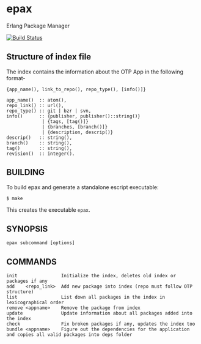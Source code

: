 epax
====
Erlang Package Manager

[![Build Status](https://travis-ci.org/mangalaman93/epax.png?branch=feature_basic_git)](https://travis-ci.org/mangalaman93/epax)

Structure of index file
-----------------------
The index contains the information about the OTP App in the following format-

    {app_name(), link_to_repo(), repo_type(), [info()]}

    app_name()  :: atom(),
    repo_link() :: url(),
    repo_type() :: git | bzr | svn,
    info()      :: {publisher, publisher()::string()}
                 | {tags, [tag()]}
                 | {branches, [branch()]}
                 | {description, descrip()}
    descrip()   :: string(),
    branch()    :: string(),
    tag()       :: string(),
    revision()  :: integer().


BUILDING
--------
To build epax and generate a standalone escript executable:

    $ make

This creates the executable `epax`.


SYNOPSIS
--------

    epax subcommand [options]



COMMANDS
--------

    init                Initialize the index, deletes old index or packages if any
    add    <repo_link>  Add new package into index (repo must follow OTP structure)
    list                List down all packages in the index in lexicographical order
    remove <appname>    Remove the package from index
    update              Update information about all packages added into the index
    check               Fix broken packages if any, updates the index too
    bundle <appname>    Figure out the dependencies for the application and copies all valid packages into deps folder
